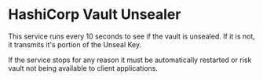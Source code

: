 # HashiCorp Vault Unsealer

This service runs every 10 seconds to see if the vault is unsealed. If it is not, it transmits it's portion of the Unseal Key.

If the service stops for any reason it must be automatically restarted or risk vault not being available to client applications.
